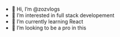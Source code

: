 - 👋 Hi, I’m @zozvlogs
- 👀 I’m interested in full stack developement
- 🌱 I’m currently learning React
- 💞️ I’m looking to be a pro in this



